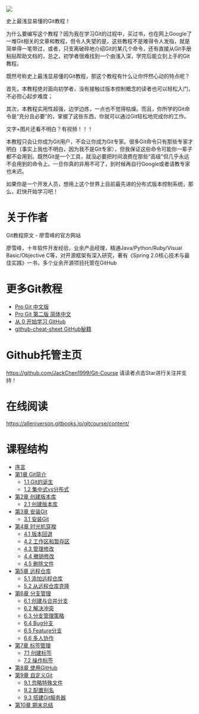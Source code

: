 ![](http://www.liaoxuefeng.com/files/attachments/0013848605496402772ffdb6ab448deb7eef7baa124171b000/0)

史上最浅显易懂的Git教程！

为什么要编写这个教程？因为我在学习Git的过程中，买过书，也在网上Google了一堆Git相关的文章和教程，但令人失望的是，这些教程不是难得令人发指，就是简单得一笔带过，或者，只支离破碎地介绍Git的某几个命令，还有直接从Git手册粘贴帮助文档的，总之，初学者很难找到一个由浅入深，学完后能立刻上手的Git教程。

既然号称史上最浅显易懂的Git教程，那这个教程有什么让你怦然心动的特点呢？

首先，本教程绝对面向初学者，没有接触过版本控制概念的读者也可以轻松入门，不必担心起步难度；

其次，本教程实用性超强，边学边练，一点也不觉得枯燥。而且，你所学的Git命令是“充分且必要”的，掌握了这些东西，你就可以通过Git轻松地完成你的工作。

文字+图片还看不明白？有视频！！！

本教程只会让你成为Git用户，不会让你成为Git专家。很多Git命令只有那些专家才明白（事实上我也不明白，因为我不是Git专家），但我保证这些命令可能你一辈子都不会用到。既然Git是一个工具，就没必要把时间浪费在那些“高级”但几乎永远不会用到的命令上。一旦你真的非用不可了，到时候再自行Google或者请教专家也未迟。

如果你是一个开发人员，想用上这个世界上目前最先进的分布式版本控制系统，那么，赶快开始学习吧！

# 关于作者

Git教程原文 - 廖雪峰的官方网站

廖雪峰，十年软件开发经验，业余产品经理，精通Java/Python/Ruby/Visual Basic/Objective C等，对开源框架有深入研究，著有《Spring 2.0核心技术与最佳实践》一书，多个业余开源项目托管在GitHub

# 更多Git教程

- [Pro Git 中文版](https://www.gitbook.com/book/0532/progit/details)
- [Pro Git 第二版 简体中文](https://www.gitbook.com/book/bingohuang/progit2/details)
- [从 0 开始学习 GitHub](https://www.gitbook.com/book/stormzhang/learn-github-from-zero/details)
- [github-cheat-sheet GitHub秘籍](https://github.com/tiimgreen/github-cheat-sheet/blob/master/README.zh-cn.md)

# Github托管主页

https://github.com/JackChen1999/Git-Course
请读者点击Star进行关注并支持！

# 在线阅读

https://alleniverson.gitbooks.io/gitcourse/content/

# 课程结构

* [序言](README.md)
* [第1章 Git简介](Git简介/README.md)
  * [1.1 Git的诞生](Git简介/Git的诞生.md)
  * [1.2 集中式vs分布式](Git简介/集中式vs分布式.md)
* [第2章 创建版本库](创建版本库/README.md)
  * [2.1 创建版本库](创建版本库/创建版本库.md)
* [第3章 安装Git](安装Git/README.md)
  * [3.1 安装Git](安装Git/安装Git.md)
* [第4章 时光机穿梭](时光机穿梭/README.md)
  * [4.1 版本回退](时光机穿梭/版本回退.md)
  * [4.2 工作区和暂存区](时光机穿梭/工作区和暂存区.md)
  * [4.3 管理修改](时光机穿梭/管理修改.md)
  * [4.4 撤销修改](时光机穿梭/撤销修改.md)
  * [4.5 删除文件](时光机穿梭/删除文件.md)
* [第5章 远程仓库](远程仓库/README.md)
  * [5.1 添加远程仓库](远程仓库/添加远程仓库.md)
  * [5.2 从远程仓库克隆](远程仓库/从远程仓库克隆.md)
* [第6章 分支管理](分支管理/README.md)
  * [6.1 创建与合并分支](分支管理/创建与合并分支.md)
  * [6.2 解决冲突](分支管理/解决冲突.md)
  * [6.3 分支管理策略](分支管理/分支管理策略.md)
  * [6.4 Bug分支](分支管理/Bug分支.md)
  * [6.5 Feature分支](分支管理/Feature分支.md)
  * [6.6 多人协作](分支管理/多人协作.md)
* [第7章 标签管理](标签管理/README.md)
  * [7.1 创建标签](标签管理/创建标签.md)
  * [7.2 操作标签](标签管理/操作标签.md)
* [第8章 使用GitHub](使用GitHub/README.md)
* [第9章 自定义Git](自定义Git/README.md)
  * [9.1 忽略特殊文件](自定义Git/忽略特殊文件.md)
  * [9.2 配置别名](自定义Git/配置别名.md)
  * [9.3 搭建Git服务器](自定义Git/搭建Git服务器.md)
* [第10章 期末总结](期末总结/README.md)